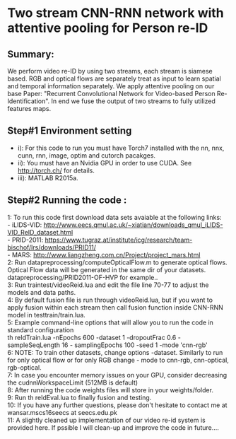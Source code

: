 # Two stream CNN-RNN network with attentive pooling for Person re-ID 
## Summary:
We perform video re-ID by using two streams, each stream is siamese based. RGB and optical flows are separately treat as input to learn spatial and temporal information separately. We apply attentive pooling on our base Paper: "Recurrent Convolutional Network for Video-based Person Re-Identification". In end we fuse the output of two streams to fully utilized features maps.  
## Step#1 Environment setting
- i): For this code to run you must have Torch7 installed with the nn, nnx, cunn, rnn, image,        	optim and cutorch pacakges.
- ii): You must have an Nvidia GPU in order to use CUDA. See http://torch.ch/ for details.
- iii): MATLAB R2015a.

## Step#2 Running the code : <br />
1: To run this code first download data sets avaiable at the following links:  <br />
 	 - iLIDS-VID: http://www.eecs.qmul.ac.uk/~xiatian/downloads_qmul_iLIDS-VID_ReID_dataset.html  <br />
	 - PRID-2011: https://www.tugraz.at/institute/icg/research/team-bischof/lrs/downloads/PRID11/ <br />
	 - MARS: http://www.liangzheng.com.cn/Project/project_mars.html  <br />
2: Run datapreprocessing/computeOpticalFlow.m to generate optical flows. Optical Flow data will be generated in the same dir of  your datasets. datapreprocessing/PRID2011-OF-HVP for example..   <br />
3: Run traintest/videoReid.lua and edit the file line 70-77 to adjust the models and data paths. <br />
4: By default fusion file is run through videoReid.lua, but if you want to apply fusion within each stream then call fusion function inside CNN-RNN model in testtrain/train.lua. <br />
5: Example command-line options that will allow you to run the code in standard configuration  <br />
th reIdTrain.lua -nEpochs 600 -dataset 1 -dropoutFrac 0.6 -sampleSeqLength 16 -	samplingEpochs 100 -seed 1 -mode 'cnn-rgb' <br />
6: NOTE: To train other datasets, change options -dataset. Similarly to run for only optical flow or for only RGB change - mode to cnn-rgb, cnn-optical, rgb-optical.  <br />
7: In case you encounter memory issues on your GPU, consider decreasing the cudnnWorkspaceLimit (512MB is default) <br />
8: After running the code weights files will store in your weights/folder. <br />
9: Run th reIdEval.lua to finally fusion and testing. <br />
10: If you have any further questions, please don't hesitate to contact me at wansar.mscs16seecs at seecs.edu.pk <br />
11: A slightly cleaned up implementation of our video re-id system is provided here. If pssible I will clean-up and improve the code in future....
